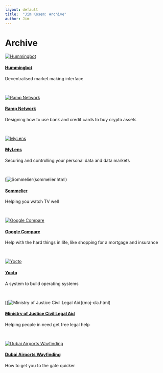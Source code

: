 ```yaml
---
layout: default
title:  "Jim Kosem: Archive"
author: Jim
---
```


# Archive

[![Hummingbot]({{site.url}}assets/images/hummingbot-card.png)](hummingbot.html)

#### [Hummingbot](hummingbot.html)

Decentralised market making interface

&nbsp;

[![Ramp Network]({{site.url}}assets/images/ramp-card.png)](ramp.html)

#### [Ramp Network](ramp.html)

Designing how to use bank and credit cards to buy crypto assets

&nbsp;

[![MyLens]({{site.url}}assets/images/mylens-card.png)](mylens.html)

#### [MyLens](mylens.html)

Securing and controlling your personal data and data markets

&nbsp;

[![Sommelier]({{site.url}}assets/images/sommelier-card.png)(sommelier.html)

#### [Sommelier](sommelier.html)

Helping you watch TV well

&nbsp;

[![Google Compare]({{site.url}}assets/images/google-compare-card.png)](google-compare.html)

#### [Google Compare](google-compare.html)

Help with the hard things in life, like shopping for a mortgage and insurance

&nbsp;

[![Yocto]({{site.url}}assets/images/yocto-card.png)](yocto.html)

#### [Yocto](yocto.html)

A system to build operating systems

&nbsp;

[]![Ministry of Justice Civil Legal Aid]({{site.url}}assets/images/moj-cla-card.png)](moj-cla.html)

#### [Ministry of Justice Civil Legal Aid](moj-cla.html)

Helping people in need get free legal help

&nbsp;

[![Dubai Airports Wayfinding]({{site.url}}assets/images/dubai-airport-card.png)](dubai-airport.html)

#### [Dubai Airports Wayfinding](dubai-airport.html)

How to get you to the gate quicker

